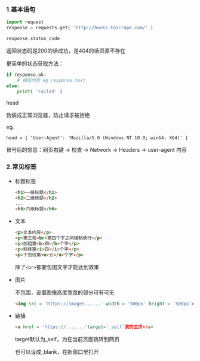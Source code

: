 ### 1.基本语句

~~~python
import request
response = requests.get( 'http://books.toscrape.com/' )

response.status_code
~~~

返回状态码是200的话成功，是404的话资源不存在

更简单的状态获取方法：

~~~python
if response.ok:
	# 相应内容 eg response.text
else:
	print( 'Failed' )
~~~

head

伪装成正常浏览器，防止请求被拒绝

eg.

~~~
head = { 'User-Agent': 'Mozilla/5.0 (Windows NT 10.0; win64; X64)' }
~~~

冒号后的信息：网页右键 -> 检查 -> Network -> Headers ->  user-agent 内容

### 2.常见标签

- 标题标签

  ~~~html
  <h1>一级标题</h1>
  <h2>二级标题</h2>
  ...
  <h6>六级标题</h6>
  ~~~

- 文本

  ~~~html
  <p>文本内容</p>
  <p>第三和<br>第四个字之间强制换行</p>
  <p>加粗第<b>四</b>个字</p>
  <p>斜体第<i>四</i>个字</p>
  <p>下划线第<u>五</u>个字</p>
  ~~~

  除了`<br>`都要包围文字才能达到效果

- 图片

  不包围，设置图像高度宽度的部分可有可无

  ~~~html
  <img src = 'https://images......' width = '500px' height = '500px'>
  ~~~

- 链接

  ~~~html
  <a href = 'https://.......'target='_self'我的主页</a>
  ~~~

  target默认为_self，为在当前页面跳转到网页

  也可以设成_blank，在新窗口里打开